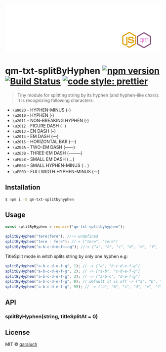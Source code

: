 ![logo-qm](./pic/logo-qm.jpg)

# qm-txt-splitByHyphen [![npm version](https://badge.fury.io/js/qm-txt-splitbyhyphen.svg)](https://badge.fury.io/js/qm-txt-splitbyhyphen) [![Build Status](https://travis-ci.org/qaraluch/qm-txt-splitByHyphen.svg?branch=master)](https://travis-ci.org/qaraluch/qm-txt-splitByHyphen) [![code style: prettier](https://img.shields.io/badge/code_style-prettier-ff69b4.svg)](https://github.com/prettier/prettier)

> Tiny module for splitting string by its hyphen (and hyphen-like chars). It is recognizing following characters:

* `\u002D` - HYPHEN-MINUS (-)
* `\u2010` - HYPHEN (‐)
* `\u2011` - NON-BREAKING HYPHEN (‑)
* `\u2012` - FIGURE DASH (‒)
* `\u2013` - EN DASH (–)
* `\u2014` - EM DASH (—)
* `\u2015` - HORIZONTAL BAR (―)
* `\u2E3A` - TWO-EM DASH (⸺)
* `\u2E3B` - THREE-EM DASH (⸻)
* `\uFE58` - SMALL EM DASH (﹘)
* `\uFE63` - SMALL HYPHEN-MINUS (﹣)
* `\uFF0D` - FULLWIDTH HYPHEN-MINUS (－)

## Installation

```sh
$ npm i -S qm-txt-splitbyhyphen
```

## Usage

```js
const splitByHyphen = require("qm-txt-splitbyhyphen");
```

```js
splitByHyphen("tere|fere"); //-> undefined
splitByHyphen("tere - fere"); //-> ["tere", "fere"]
splitByHyphen("a-b‐c‑d‒e–f⸺g"); //-> ["a", "b", "c", "d", "e", "f", "g"]
```

TitleSplit mode in witch splits string by only one hyphen e.g:

```js
splitByHyphen("a-b-c-d-e-f-g", 1); // -> ["a", "b-c-d-e-f-g"]
splitByHyphen("a-b-c-d-e-f-g", 2); // -> ["a-b", "c-d-e-f-g"]
splitByHyphen("a-b-c-d-e-f-g", 3); // -> ["a-b-c", "d-e-f-g"]
splitByHyphen("a-b-c-d-e-f-g", 0); // default it is off -> ["a", "b", "c", "d", "e", "f", "g"]
splitByHyphen("a-b-c-d-e-f-g", 99); // -> ["a", "b", "c", "d", "e", "f", "g"]
```

## API

### splitByHyphen(string, titleSplitAt = 0)

## License

MIT © [qaraluch](https://github.com/qaraluch)
